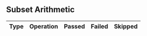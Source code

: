 ## Subset Arithmetic

|Type|Operation|Passed|Failed|Skipped|
|:---|:--------|:----:|:----:|:-----:|
